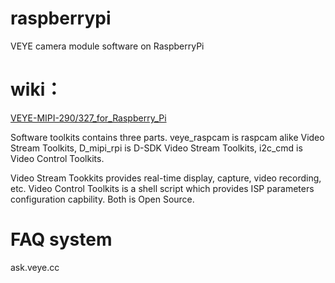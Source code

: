 # raspberrypi
VEYE camera module software on RaspberryPi

# wiki：
[VEYE-MIPI-290/327_for_Raspberry_Pi](http://wiki.veye.cc/index.php/VEYE-MIPI-290/327_for_Raspberry_Pi)


Software toolkits contains three parts. veye_raspcam is raspcam alike Video Stream Toolkits, D_mipi_rpi is D-SDK Video Stream Toolkits, i2c_cmd is Video Control Toolkits.

Video Stream Tookkits provides real-time display, capture, video recording, etc.
Video Control Toolkits is a shell script which provides ISP parameters configuration capbility.
Both is Open Source.

# FAQ system
ask.veye.cc




